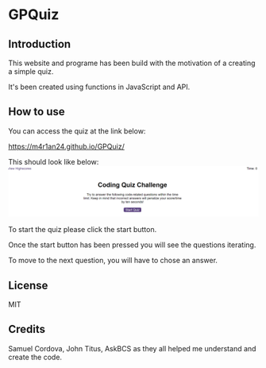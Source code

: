 # GPQuiz

## Introduction

This website and programe has been build with the motivation of a creating a simple quiz.

It's been created using functions in JavaScript and API.

## How to use

You can access the quiz at the link below:

https://m4r1an24.github.io/GPQuiz/

This should look like below: 
![Alt text](<Quiz GP.png>)

To start the quiz please click the start button. 

Once the start button has been pressed you will see the questions iterating.

To move to the next question, you will have to chose an answer.

## License 

MIT

## Credits 

Samuel Cordova, John Titus, AskBCS as they all helped me understand and create the code.

